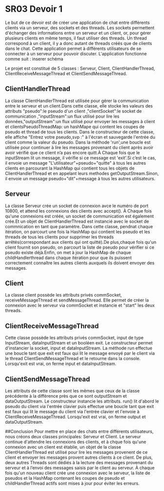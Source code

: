 # SR03 Devoir 1

 Le but de ce devoir est de créer une application de chat entre différents clients via un serveur, des sockets et des threads. Les sockets permettent d'échanger des informations entre un serveur et un client, or, pour gérer plusieurs clients en même temps, il faut utiliser des threads. Un thread correspond à un client, il y a donc autant de threads créés que de clients dans le chat. Cette application permet à différents utilisateurs de se connecter à un serveur pour pouvoir discuter. 
L'application fonctionne comme suit : inserer schéma

Le projet est constitué de 5 classes : Serveur, Client, ClientHandlerThread, ClientReceiveMessageThread et ClientSendMessageThread. 

## ClientHandlerThread

La classe ClientHandlerThread est utilisée pour gérer la communication entre le serveur et un client.Dans cette classe, elle stocke les valeurs des attributs "pseudo":le pseudo d'un client ,"clientSocket":le socket de communication ,"inputStream":un flux utilisé pour lire les données,"outputStream":un flux utilisé pour envoyer les messages à client et clientsPseudoThreadMap: un hashMape qui content les coupes de pseudo et thread de tous les clients.
Dans le constructeur de cette classe, elle affiche "Entrez votre pseudo,svp :" à l'écran et sauvegarde l'entrée du client comme la valeur du pseudo.
Dans la méthode 'run',une boucle est utilisée pour continuer à lire les messages provenant du client après avoir avoir vérifié que ce client n’a pas encore quitt.À Chaque fois que le inputStream lit un message, il vérifie si ce message est 'exit'.Si c’est le cas, il envoie un message "L'utilisateur"+pseudo+"quitte" à tous les autres clients en parcourant la HashMap qui contient tous les objets de ClientHandlerThread et en appelant leurs methodes getOutputStream.Sinon, il envoie un message pseudo+"dit"+message à tous les autres utilisateurs.

## Serveur
La classe Serveur crée un socket de connexion avce le numéro de port 10800, et attend les connexions des clients avec accept(). À Chaque fois qu'une connexions est créée, un socket de communication est également crée.Et un objet de ClientHandlerThread est instancié avec le socket de commnication en tant que paramètre.
Dans cette classe, pendnat chaque itération, on parcourt une fois la HashMap qui contient les pseudo et les threads de tous les clients pour supprimer les threads arrêtés(correspondant aux clients qui ont quitté).De plus,chaque fois qu'un client fournit son pseudo, on parcourt la liste de pseudo pour vérifier si ce pseudo existe déjà.Enfin, on met à jour la HashMap de chaque childHandlerthread dans chaque itération pour que ils puissent correctement connaître les autres clients auxquels ils doivent envoyer des messages.

## Client
La classe client possède les attributs privés commSocket, receiveMessageThread et sendMessageThread. Elle permet de créer la connexion avec le serveur via commSocket et instancie et "start" les deux threads.

## ClientReceiveMessageThread
Cette classe possède les attributs privés commSocket, input de type InputStream, dataInputStream et un booléen exit.
Le constructeur permet d'instancier la socket, input et dataInputStream. La méthode run effectue une boucle tant que exit est faux qui lit le message envoyé par le client via le thread ClientSendMessageThread et le retourne dans la console. Lorsqu'exit est vrai, on ferme input et dataInputStream.

## ClientSendMessageThread
Les attributs de cette classe sont les mêmes que ceux de la classe précédente à la différence près que ce sont outputStream et dataOutputStream. Le constructeur instancie les attributs.
run() lit d'abord le pseudo du client via l'entrée clavier puis effectue une boucle tant que exit est faux qui lit le message du client via l'entrée clavier et l'envoie à ClientReceiveMessageThread. Lorsqu'exit est vrai, on ferme output et dataOutputStream.

##Conclusion
Pour mettre en place des chats entre différents utilisateurs, nous créons deux classes principales: Serveur et Client. Le serveur continue d'attendre les connexions des clients, et à chque fois qu'une connexion avec un client est établie, un objet de la classe ClientHandlerThread est utilisé pour lire les messages provenent de ce client et envoyer les messages provent autres clients à ce client. De plus, deux autres Threads sont dédiés à la lecture des messages provenant du serveur et à l’envoi des messages saisis par le client au serveur. À chaque fois qu'un nouveau client crée une connexion avec le serveur, la liste de pseudos et la HashMap contenant les coupes de pseudo et childHandlerThread actifs sont mises à jour pour éviter les erreurs. 

